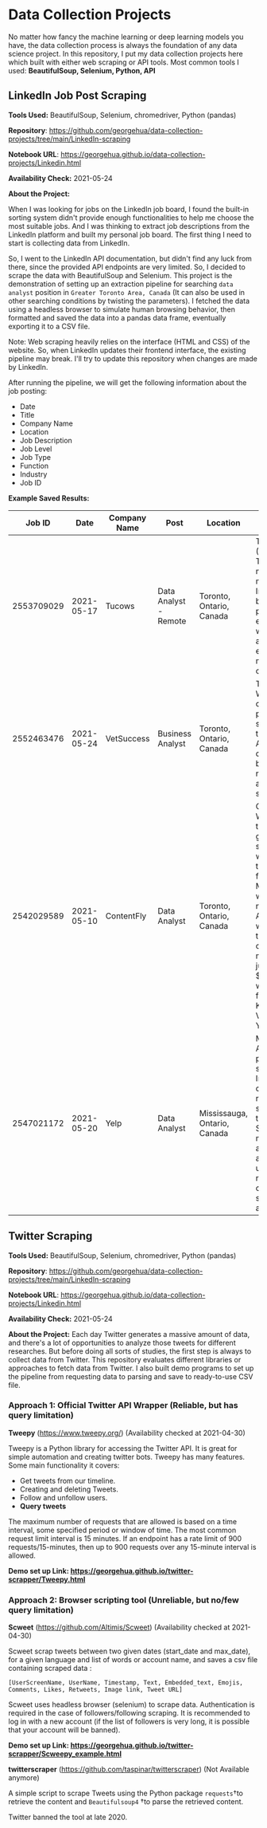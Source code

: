 # Data Collection Projects

No matter how fancy the machine learning or deep learning models you have, the data collection process is always the foundation of any data science project. In this repository, I put my data collection projects here which built with either web scraping or API tools. Most common tools I used: **BeautifulSoup, Selenium, Python, API**







## LinkedIn Job Post Scraping 

**Tools Used:** BeautifulSoup, Selenium, chromedriver, Python (pandas)

**Repository**: https://github.com/georgehua/data-collection-projects/tree/main/LinkedIn-scraping

**Notebook URL**: https://georgehua.github.io/data-collection-projects/Linkedin.html

**Availability Check:** 2021-05-24

**About the Project:**

When I was looking for jobs on the LinkedIn job board, I found the built-in sorting system didn't provide enough functionalities to help me choose the most suitable jobs. And I was thinking to extract job descriptions from the LinkedIn platform and built my personal job board. The first thing I need to start is collecting data from LinkedIn.

So, I went to the LinkedIn API documentation, but didn't find any luck from there, since the provided API endpoints are very limited. So, I decided to scrape the data with BeautifulSoup and Selenium. This project is the demonstration of setting up an extraction pipeline for searching `data analyst` position in `Greater Toronto Area, Canada` (It can also be used in other searching conditions by twisting the parameters). I fetched the data using a headless browser to simulate human browsing behavior, then formatted and saved the data into a pandas data frame, eventually exporting it to a CSV file.

Note: Web scraping heavily relies on the interface (HTML and CSS) of the website. So, when LinkedIn updates their frontend interface, the existing pipeline may break. I'll try to update this repository when changes are made by LinkedIn.



After running the pipeline, we will get the following information about the job posting:

- Date
- Title
- Company Name
- Location
- Job Description
- Job Level
- Job Type
- Function
- Industry
- Job ID



**Example Saved Results:**

| Job ID     | Date       | Company Name | Post                  | Location                     | Description                                                  | Level               | Type                     | Function                           | Industry                                                     |
| ---------- | ---------- | ------------ | --------------------- | ---------------------------- | ------------------------------------------------------------ | ------------------- | ------------------------ | ---------------------------------- | ------------------------------------------------------------ |
| 2553709029 | 2021-05-17 | Tucows       | Data Analyst - Remote | Toronto, Ontario, Canada     | Tucows (NASDAQ:TCX, TSX:TC) is on a mission to make the Internet better by providing people everywhere with online access to be empowered to make individual contributions... | Entry level         | Full-time                | Information Technology             | Information Technology and Services, Computer Software, and Internet |
| 2552463476 | 2021-05-24 | VetSuccess   | Business Analyst      | Toronto, Ontario, Canada     | The Role Working closely with project stakeholders, the Business Analyst will define the business requirements and functional specifications... | Entry level         | Full-time                | Information Technology and Analyst | Veterinary and Information Technology and Services           |
| 2542029589 | 2021-05-10 | ContentFly   | Data Analyst          | Toronto, Ontario, Canada     | ContentFly (YC W21) is one of the fastest growing B2B startups in the world. Building the Mailchimp for Content Marketing, we've grown to nearly $4m ARR in a year with a small team, no sales or dedicated marketing. We just closed a $10m Series A with Tier 1 funds like Khosla Ventures & YCombinator... | Mid-Senior level    | Full-time                | Analyst                            | Marketing and Advertising, Computer Software, and Internet   |
| 2547021172 | 2021-05-20 | Yelp         | Data Analyst          | Mississauga, Ontario, Canada | Must-Have • Analytical and problem-solving skills • Interpreting data, analyzing results using statistical techniques • Statistical methods to analyze data and generate useful business reports • Good communication skills • Positive attitude... | Good-to-Have Skills | • Data Mining experience | • Data Mining experience           | Information Technology and Services                          |





## Twitter Scraping

**Tools Used:** BeautifulSoup, Selenium, chromedriver, Python (pandas)

**Repository**: https://github.com/georgehua/data-collection-projects/tree/main/LinkedIn-scraping

**Notebook URL**: https://georgehua.github.io/data-collection-projects/Linkedin.html

**Availability Check:** 2021-05-24

**About the Project:** Each day Twitter generates a massive amount of data, and there's a lot of opportunities to analyze those tweets for different researches. But before doing all sorts of studies, the first step is always to collect data from Twitter. This repository evaluates different libraries or approaches to fetch data from Twitter. I also built demo programs to set up the pipeline from requesting data to parsing and save to ready-to-use CSV file.



### Approach 1: Official Twitter API Wrapper (Reliable, but has query limitation)

**Tweepy** (https://www.tweepy.org/) (Availability checked at 2021-04-30)

Tweepy is a Python library for accessing the Twitter API. It is great for simple automation and creating twitter bots. Tweepy has many features. Some main functionality it covers:

- Get tweets from our timeline.
- Creating and deleting Tweets.
- Follow and unfollow users.
- **Query tweets**

The maximum number of requests that are allowed is based on a time interval, some specified period or window of time. The most common request limit interval is 15 minutes. If an endpoint has a rate limit of 900 requests/15-minutes, then up to 900 requests over any 15-minute interval is allowed.



**Demo set up Link: https://georgehua.github.io/twitter-scrapper/Tweepy.html**



### Approach 2: Browser scripting tool (Unreliable, but no/few query limitation)

**Scweet** (https://github.com/Altimis/Scweet) (Availability checked at 2021-04-30)

Scweet scrap tweets between two given dates (start_date and max_date), for a given language and list of words or account name, and saves a csv file containing scraped data :

```
[UserScreenName, UserName, Timestamp, Text, Embedded_text, Emojis, Comments, Likes, Retweets, Image link, Tweet URL]
```

Scweet uses headless browser (selenium) to scrape data. Authentication is required in the case of followers/following scraping. It is recommended to log in with a new account (if the list of followers is very long, it is possible that your account will be banned).



**Demo set up Link: https://georgehua.github.io/twitter-scrapper/Scweepy_example.html**



**twitterscraper** (https://github.com/taspinar/twitterscraper) (Not Available anymore)

A simple script to scrape Tweets using the Python package `requests`†to retrieve the content and `Beautifulsoup4` †to parse the retrieved content.

Twitter banned the tool at late 2020.



